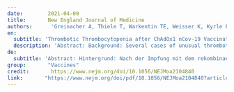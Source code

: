 ```yaml
---
date:        2021-04-09
title:       New England Journal of Medicine
authors:      'Greinacher A, Thiele T, Warkentin TE, Weisser K, Kyrle PA, Eichinger S'
en:
  subtitle: 'Thrombotic Thrombocytopenia after ChAdOx1 nCov-19 Vaccination'
  description: 'Abstract: Background: Several cases of unusual thrombotic events and thrombocytopenia have developed after vaccination with the recombinant adenoviral vector encoding the spike protein antigen of severe acute respiratory syndrome coronavirus 2 (SARS-CoV-2) (ChAdOx1 nCov-19, AstraZeneca). More data were needed on the pathogenesis of this unusual clotting disorder. Methods: We assessed the clinical and laboratory features of 11 patients in Germany and Austria in whom thrombosis or thrombocytopenia had developed after vaccination with ChAdOx1 nCov-19. We used a standard enzyme-linked immunosorbent assay to detect platelet factor 4 (PF4)-heparin antibodies and a modified (PF4-enhanced) platelet-activation test to detect platelet-activating antibodies under various reaction conditions. Included in this testing were samples from patients who had blood samples referred for investigation of vaccine-associated thrombotic events, with 28 testing positive on a screening PF4-heparin immunoassay. Results: Of the 11 original patients, 9 were women, with a median age of 36 years (range, 22 to 49). Beginning 5 to 16 days after vaccination, the patients presented with one or more thrombotic events, with the exception of 1 patient, who presented with fatal intracranial hemorrhage. Of the patients with one or more thrombotic events, 9 had cerebral venous thrombosis, 3 had splanchnic-vein thrombosis, 3 had pulmonary embolism, and 4 had other thromboses; of these patients, 6 died. Five patients had disseminated intravascular coagulation. None of the patients had received heparin before symptom onset. All 28 patients who tested positive for antibodies against PF4-heparin tested positive on the platelet-activation assay in the presence of PF4 independent of heparin. Platelet activation was inhibited by high levels of heparin, Fc receptor-blocking monoclonal antibody, and immune globulin (10 mg per milliliter). Additional studies with PF4 or PF4-heparin affinity purified antibodies in 2 patients confirmed PF4-dependent platelet activation. Conclusions: Vaccination with ChAdOx1 nCov-19 can result in the rare development of immune thrombotic thrombocytopenia mediated by platelet-activating antibodies against PF4, which clinically mimics autoimmune heparin-induced thrombocytopenia. (Funded by the German Research Foundation.).'
de: 
  subtitle: 'Abstract: Hintergrund: Nach der Impfung mit dem rekombinanten adenoviralen Vektor, der für das Spike-Protein-Antigen des Coronavirus 2 des schweren akuten respiratorischen Syndroms (SARS-CoV-2) kodiert (ChAdOx1 nCov-19, AstraZeneca), sind mehrere Fälle von ungewöhnlichen thrombotischen Ereignissen und Thrombozytopenie aufgetreten. Es wurden weitere Daten zur Pathogenese dieser ungewöhnlichen Gerinnungsstörung benötigt. Methoden: Wir untersuchten die klinischen und labortechnischen Merkmale von 11 Patienten in Deutschland und Österreich, bei denen sich nach der Impfung mit ChAdOx1 nCov-19 eine Thrombose oder Thrombozytopenie entwickelt hatte. Wir verwendeten einen Standard-Enzymimmunoassay zum Nachweis von Thrombozytenfaktor 4 (PF4)-Heparin-Antikörpern und einen modifizierten (PF4-verstärkten) Thrombozytenaktivierungstest zum Nachweis von Thrombozyten-aktivierenden Antikörpern unter verschiedenen Reaktionsbedingungen. In diese Tests wurden Proben von Patienten einbezogen, die zur Untersuchung von impfstoffbedingten thrombotischen Ereignissen überwiesen worden waren. 28 von ihnen wiesen ein positives Ergebnis im PF4-Heparin-Immunoassay auf. Ergebnisse: Von den 11 ursprünglichen Patienten waren 9 Frauen mit einem Durchschnittsalter von 36 Jahren (Spanne: 22 bis 49). 5 bis 16 Tage nach der Impfung traten bei den Patienten ein oder mehrere thrombotische Ereignisse auf, mit Ausnahme von einem Patienten, der eine tödliche intrakranielle Blutung erlitt. Von den Patienten mit einem oder mehreren thrombotischen Ereignissen hatten 9 eine zerebrale Venenthrombose, 3 eine Splanchnikusvenenthrombose, 3 eine Lungenembolie und 4 andere Thrombosen; von diesen Patienten starben 6. Fünf Patienten hatten eine disseminierte intravaskuläre Gerinnung. Keiner der Patienten hatte vor Auftreten der Symptome Heparin erhalten. Alle 28 Patienten, die positiv auf Antikörper gegen PF4-Heparin getestet wurden, reagierten positiv auf den Thrombozytenaktivierungstest in Anwesenheit von PF4, unabhängig von Heparin. Die Thrombozytenaktivierung wurde durch hohe Konzentrationen von Heparin, Fc-Rezeptor-blockierenden monoklonalen Antikörpern und Immunglobulin (10 mg pro Milliliter) gehemmt. Zusätzliche Studien mit PF4 oder PF4-Heparin-affinitätsgereinigten Antikörpern bei 2 Patienten bestätigten die PF4-abhängige Thrombozytenaktivierung. Schlussfolgerungen: Die Impfung mit ChAdOx1 nCov-19 kann zu der seltenen Entwicklung einer immunthrombotischen Thrombozytopenie führen, die durch thrombozytenaktivierende Antikörper gegen PF4 vermittelt wird und klinisch eine autoimmune Heparin-induzierte Thrombozytopenie imitiert. (Gefördert von der Deutschen Forschungsgemeinschaft.).'
group:       "Vaccines"
credit:       https://www.nejm.org/doi/10.1056/NEJMoa2104840
link:       "https://www.nejm.org/doi/pdf/10.1056/NEJMoa2104840?articleTools=true"
---
```

<object data="{{ page.link }}" style='height:calc(100vh - 400px); width: 100%' type='application/pdf'></object>